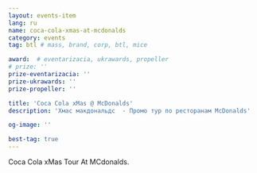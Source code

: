 ```yaml
---
layout: events-item
lang: ru
name: coca-cola-xmas-at-mcdonalds
category: events
tag: btl # mass, brand, corp, btl, mice

award:  # eventarizacia, ukrawards, propeller
# prize: ''
prize-eventarizacia: ''
prize-ukrawards: ''
prize-propeller: ''

title: 'Coca Cola xMas @ McDonalds'
description: 'Хмас макдональдс  - Промо тур по ресторанам McDonalds'

og-image: ''

best-tag: true
---
```


Coca Cola xMas Tour At MCdonalds.
